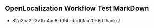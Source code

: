 ## OpenLocalization Workflow Test MarkDown
* 82a2ba2f-371b-4ac8-b16b-dcdb1aa2056d thanks!

<!--HONumber=Aug16_HO2-->


